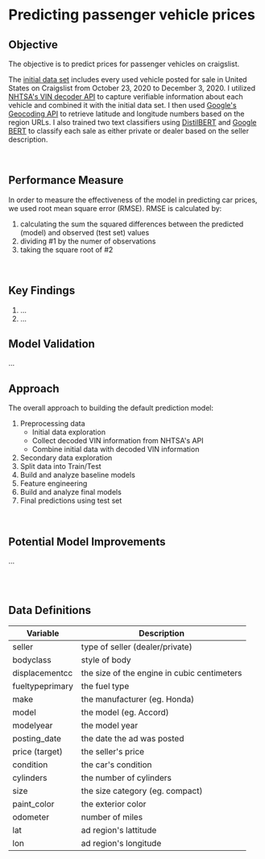 # Predicting passenger vehicle prices


## Objective

The objective is to predict prices for passenger vehicles on craigslist.

The [initial data set](https://www.kaggle.com/austinreese/craigslist-carstrucks-data) includes every used vehicle posted for sale in United States on Craigslist from October 23, 2020 to December 3, 2020.  I utilized [NHTSA's VIN decoder API](https://vpic.nhtsa.dot.gov/api/) to capture verifiable information about each vehicle and combined it with the initial data set.  I then used [Google's Geocoding API](https://developers.google.com/maps/documentation/geocoding/overview) to retrieve latitude and longitude numbers based on the region URLs.  I also trained two text classifiers using [DistilBERT](https://huggingface.co/transformers/model_doc/distilbert.html) and [Google BERT](https://huggingface.co/transformers/model_doc/bert.html) to classify each sale as either private or dealer based on the seller description.

<br>


## Performance Measure
In order to measure the effectiveness of the model in predicting car prices, we used root mean square error (RMSE).  RMSE is calculated by: 

1. calculating the sum the squared differences between the predicted (model) and observed (test set) values 
2. dividing #1 by the numer of observations
3. taking the square root of #2



</br>


## Key Findings

1. ...
2. ...





## Model Validation
...


## Approach

The overall approach to building the default prediction model:

1. Preprocessing data
	* Initial data exploration
	* Collect decoded VIN information from  NHTSA's API
	* Combine initial data with decoded VIN information
2. Secondary data exploration
3. Split data into Train/Test
4. Build and analyze baseline models
5. Feature engineering
6. Build and analyze final models
7. Final predictions using test set

</br>


## Potential Model Improvements

...

<br>
<br>



## Data Definitions

Variable | Description 
---- | ----------- 
seller | type of seller (dealer/private)
bodyclass | style of body
displacementcc | the size of the engine in cubic centimeters
fueltypeprimary | the fuel type
make | the manufacturer (eg. Honda)
model | the  model (eg. Accord)
modelyear | the model year
posting_date | the date the ad was posted
price (target) | the seller's price 
condition | the car's condition
cylinders | the number of cylinders
size | the size category (eg. compact)
paint_color | the exterior color 
odometer | number of miles
lat | ad region's lattitude 
lon | ad region's longitude
